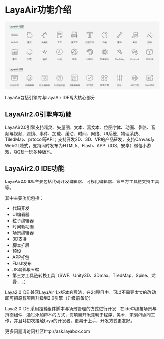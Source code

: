 # LayaAir功能介绍

![1](1.png)



LayaAir包括引擎库与LayaAir IDE两大核心部分



## LayaAir2.0引擎库功能

LayaAir2.0引擎支持精灵、矢量图、文本、富文本、位图字体、动画、骨骼、音频与视频、滤镜、事件、加载、缓动、时间、网络、UI系统、物理系统、TiledMap、prtocol等API；支持开发2D、3D、VR的产品研发，支持Canvas与WebGL模式，支持同时发布为HTML5、Flash、APP（IOS、安卓）微信小游戏，QQ玩一玩多种版本。




## LayaAir2.0 IDE功能

LayaAir2.0 IDE主要包括代码开发编辑器、可视化编辑器、第三方工具链支持工具等。

其中主要功能包括：

- 代码开发
- UI编辑器
- 粒子编辑器
- 时间轴动画
- 场景编辑器
- 3D支持
- 脚本扩展
- 预设
- APP打包
- Flash发布
- JS混淆与压缩
- 第三方工具链转换工具（SWF、Unity3D、3Dmax、TiledMap、Spine、龙骨……）

Laya2.0 IDE 兼容LayaAir 1.x版本的写法，在2d项目中，可以不需要太大的改动即可把原有项目升级到2.0引擎（升级前备份）

Laya2.0 IDE 采用挂载组件脚本与场景管理的方式进行开发，在ide中编辑场景与页面组件，通过添加脚本的方式，使项目开发更利于程序，美术，策划的协同工作，并且对初次接触Laya的开发者，更易于上手，开发方式更友好。

更多问题请访问社区http://ask.layabox.com